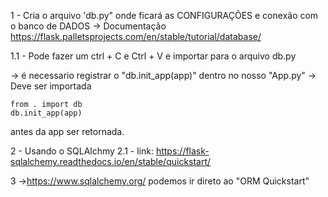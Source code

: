 1 - Cria o arquivo 'db.py" onde ficará as CONFIGURAÇÕES e conexão com o banco de DADOS
-> Documentação https://flask.palletsprojects.com/en/stable/tutorial/database/

1.1 - Pode fazer um ctrl + C e Ctrl + V e importar para o arquivo db.py

-> é necessario registrar o "db.init_app(app)" dentro no nosso "App.py"
-> Deve ser importada

    from . import db
    db.init_app(app)

antes da app ser retornada.

2 - Usando o SQLAlchmy
2.1 - link: https://flask-sqlalchemy.readthedocs.io/en/stable/quickstart/


3
->https://www.sqlalchemy.org/
podemos ir direto ao "ORM Quickstart"